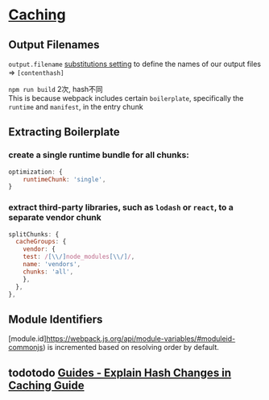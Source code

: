 # [Caching](https://en.wikipedia.org/wiki/Cache_(computing))

## Output Filenames
`output.filename` [substitutions setting](https://webpack.js.org/configuration/output/#outputfilename) to define the names of our output files => `[contenthash]`

`npm run build` 2次, hash不同  
This is because webpack includes certain `boilerplate`, specifically the `runtime` and `manifest`, in the entry chunk

## Extracting Boilerplate
### create a single runtime bundle for all chunks:
```js
optimization: {
    runtimeChunk: 'single',
}
```
### extract third-party libraries, such as `lodash` or `react`, to a separate vendor chunk 
```js
splitChunks: {
  cacheGroups: {
    vendor: {
    test: /[\\/]node_modules[\\/]/,
    name: 'vendors',
    chunks: 'all',
    },
  },
},
```

## Module Identifiers
[module.id]https://webpack.js.org/api/module-variables/#moduleid-commonjs) is incremented based on resolving order by default.

## todotodo [Guides - Explain Hash Changes in Caching Guide](https://github.com/webpack/webpack.js.org/issues/652)
